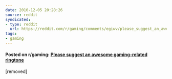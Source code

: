 ```yaml
---
date: 2010-12-05 20:28:26
source: reddit
syndicated:
- type: reddit
  url: https://reddit.com/r/gaming/comments/egiwv/please_suggest_an_awesome_gamingrelated_ringtone/
tags:
- gaming
---
```


#### Posted on r/gaming: [Please suggest an awesome gaming-related ringtone](https://reddit.com/r/gaming/comments/egiwv/please_suggest_an_awesome_gamingrelated_ringtone/)

[removed]